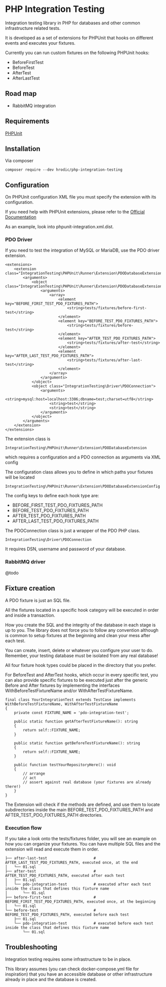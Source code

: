 # PHP Integration Testing

Integration testing library in PHP for databases and other common infrastructure related tests.

It is developed as a set of extensions for PHPUnit that hooks on different events and executes your fixtures.

Currently you can run custom fixtures on the following PHPUnit hooks:

* BeforeFirstTest
* BeforeTest
* AfterTest
* AfterLastTest

## Road map

* RabbitMQ integration


## Requirements

[PHPUnit](https://phpunit.readthedocs.io/en/9.1)

## Installation

Via composer

```
composer require --dev hrodic/php-integration-testing
```

## Configuration

On PHPUnit configuration XML file you must specify the extension with its configuration.

If you need help with PHPUnit extensions, please refer to the [Official Documentation](https://phpunit.readthedocs.io/en/9.1/configuration.html#the-extensions-element)

As an example, look into phpunit-integration.xml.dist.


### PDO Driver

If you need to test the integration of MySQL or MariaDB, use the PDO driver extension.

```
<extensions>
    <extension class="IntegrationTesting\PHPUnit\Runner\Extension\PDODatabaseExtension">
        <arguments>
            <object class="IntegrationTesting\PHPUnit\Runner\Extension\PDODatabaseExtensionConfig">
                <arguments>
                    <array>
                        <element key="BEFORE_FIRST_TEST_PDO_FIXTURES_PATH">
                            <string>tests/fixtures/before-first-test</string>
                        </element>
                        <element key="BEFORE_TEST_PDO_FIXTURES_PATH">
                            <string>tests/fixtures/before-test</string>
                        </element>
                        <element key="AFTER_TEST_PDO_FIXTURES_PATH">
                            <string>tests/fixtures/after-test</string>
                        </element>
                        <element key="AFTER_LAST_TEST_PDO_FIXTURES_PATH">
                            <string>tests/fixtures/after-last-test</string>
                        </element>
                    </array>
                </arguments>
            </object>
            <object class="IntegrationTesting\Driver\PDOConnection">
                <arguments>
                    <string>mysql:host=localhost:3306;dbname=test;charset=utf8</string>
                    <string>test</string>
                    <string>test</string>
                </arguments>
            </object>
        </arguments>
    </extension>
</extensions>
```

The extension class is
```
IntegrationTesting\PHPUnit\Runner\Extension\PDODatabaseExtension
```

which requires a configuration and a PDO connection as arguments via XML config

The configuration class allows you to define in which paths your fixtures will be located

```
IntegrationTesting\PHPUnit\Runner\Extension\PDODatabaseExtensionConfig
```

The config keys to define each hook type are:

* BEFORE_FIRST_TEST_PDO_FIXTURES_PATH
* BEFORE_TEST_PDO_FIXTURES_PATH
* AFTER_TEST_PDO_FIXTURES_PATH
* AFTER_LAST_TEST_PDO_FIXTURES_PATH

The PDOConnection class is just a wrapper of the PDO PHP class.

```
IntegrationTesting\Driver\PDOConnection
```

It requires DSN, username and password of your database.

### RabbitMQ driver

@todo

## Fixture creation

A PDO fixture is just an SQL file. 

All the fixtures located in a specific hook category will be executed in order and inside a transaction.

How you create the SQL and the integrity of the database in each stage is up to you. The library does not force you
to follow any convention although is common to setup fixtures at the beginning and clean your mess after each test.

You can create, insert, delete or whatever you configure your user to do. Remember, your testing database must be isolated 
from any real database!

All four fixture hook types could be placed in the directory that you prefer.

For BeforeTest and AfterTest hooks, which occur in every specific test, you can also provide specific fixtures to be executed
just after the generic Before and After fixtures by implementing the interfaces WithBeforeTestFixtureName and/or WithAfterTestFixtureName.

```
final class YourIntegrationTest extends TestCase implements WithBeforeTestFixtureName, WithAfterTestFixtureName
{
    private const FIXTURE_NAME = 'pdo-integration-test';

    public static function getAfterTestFixtureName(): string
    {
        return self::FIXTURE_NAME;
    }

    public static function getBeforeTestFixtureName(): string
    {
        return self::FIXTURE_NAME;
    }

    public function testYourRepositoryHere(): void
    {
        // arrange
        // act
        // assert against real database (your fixtures are already there!)       
    }
}
```

The Extension will check if the methods are defined, and use them to locate subdirectories inside the main
BEFORE_TEST_PDO_FIXTURES_PATH and AFTER_TEST_PDO_FIXTURES_PATH directories.

### Execution flow

If you take a look onto the tests/fixtures folder, you will see an example on how you can organize your fixtures.
You can have multiple SQL files and the extension will read and execute them in order.

```
├── after-last-test                     # AFTER_LAST_TEST_PDO_FIXTURES_PATH, executed once, at the end
│   └── 01.sql
├── after-test                          # AFTER_TEST_PDO_FIXTURES_PATH, executed after each test
│   ├── 01.sql
│   └── pdo-integration-test            # executed after each test inside the class that defines this fixture name
│       └── 01.sql
├── before-first-test                   # BEFORE_FIRST_TEST_PDO_FIXTURES_PATH, executed once, at the beginning
│   └── 01.sql
└── before-test                         # BEFORE_TEST_PDO_FIXTURES_PATH, executed before each test
    ├── 01.sql
    └── pdo-integration-test            # executed before each test inside the class that defines this fixture name
        └── 01.sql
```

## Troubleshooting

Integration testing requires some infrastructure to be in place.

This library assumes (you can check docker-compose.yml file for inspiration) that you have an accessible database
or other infrastructure already in place and the database is created.